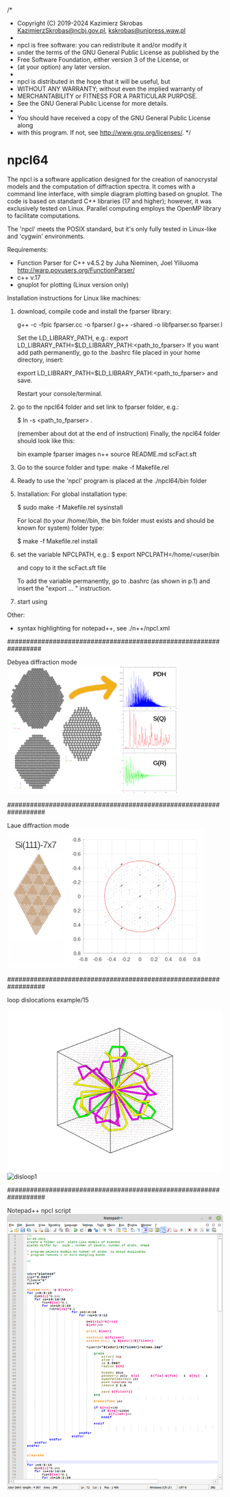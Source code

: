 /*
 * Copyright (C) 2019-2024 Kazimierz Skrobas <KazimierzSkrobas@ncbj.gov.pl>, <kskrobas@unipress.waw.pl>
 *
 * npcl is free software: you can redistribute it and/or modify it
 * under the terms of the GNU General Public License as published by the
 * Free Software Foundation, either version 3 of the License, or
 * (at your option) any later version.
 *
 * npcl is distributed in the hope that it will be useful, but
 * WITHOUT ANY WARRANTY; without even the implied warranty of
 * MERCHANTABILITY or FITNESS FOR A PARTICULAR PURPOSE.
 * See the GNU General Public License for more details.
 *
 * You should have received a copy of the GNU General Public License along
 * with this program.  If not, see <http://www.gnu.org/licenses/>.
 */
 
# npcl64
The npcl is a software application designed for the creation of nanocrystal models and the computation of diffraction spectra. It comes with a command line interface, with simple diagram plotting based on gnuplot. The code is based on standard C++ libraries (17 and higher); however, it was exclusively tested on Linux. Parallel computing employs the OpenMP library to facilitate computations. 

The 'npcl' meets the POSIX standard, but it's only fully tested in Linux-like and 'cygwin' environments.

Requirements:
* Function Parser for C++ v4.5.2 by Juha Nieminen, Joel Yliluoma  http://warp.povusers.org/FunctionParser/
* c++ v.17
* gnuplot for plotting (Linux version only)

Installation instructions for Linux like machines:
1. download, compile code  and install the fparser library:

    g++ -c -fpic fparser.cc -o fparser.l
    g++ -shared -o libfparser.so fparser.l 
    
   Set the LD_LIBRARY_PATH, e.g.:  export LD_LIBRARY_PATH=$LD_LIBRARY_PATH:<path_to_fparser>
   If you want add  path permanently, go to the .bashrc file placed in your home directory, insert:
   
   export LD_LIBRARY_PATH=$LD_LIBRARY_PATH:<path_to_fparser> and save. 
   
   Restart your console/terminal.
2. go to the npcl64 folder and set link to fparser folder, e.g.: 

   $ ln -s <path_to_fparser> .
   
    (remember about dot at the end of instruction)
    Finally, the npcl64 folder should look like this:
        
    bin
    example
    fparser
    images
    n++
    source
    README.md
    scFact.sft


    
4. Go to the source folder and type:
    make -f Makefile.rel
    
5. Ready to use the 'npcl' program is placed at the ./npcl64/bin folder
6. Installation: 
    For global installation type:
    
    $ sudo make -f Makefile.rel sysinstall
    
    For local (to your /home/<user>/bin, the bin folder must exists and should be known for system) folder type:
 
    $ make -f Makefile.rel install
    
7. set the variable NPCLPATH, e.g.:
    $ export NPCLPATH=/home/<user/bin
    
    and copy to it  the scFact.sft   file
    
    To add the variable permanently, go to .bashrc (as shown in p.1) and insert the "export ... " instruction.
    
8. start using 
   
    


Other:
* syntax highlighting for notepad++, see ./n++/npcl.xml

#################################################################


Debyea diffraction mode
![diff](images/im01.png)

##################################################################


Laue diffraction mode
![diffLaue](images/leed_si111_7x7.png)

##################################################################

loop dislocations example/15

![disloop0](images/pic00.png)
![disloop1](images/example/17/disloc.png)

##################################################################

Notepad++ npcl script
![npclHigh](images/highNpcl.png)

